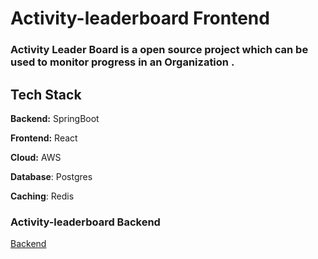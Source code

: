 # Activity-leaderboard Frontend

### Activity Leader Board is a open source project which can be used to monitor progress in an Organization .



## Tech Stack

**Backend:** SpringBoot

**Frontend:** React

**Cloud:** AWS

**Database**: Postgres

**Caching**: Redis


### Activity-leaderboard Backend
[Backend](https://github.com/mdgspace/activity-leaderboard.git)